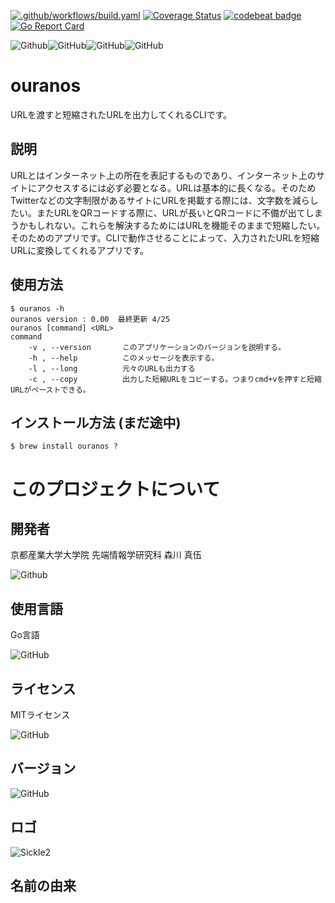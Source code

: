 [![.github/workflows/build.yaml](https://github.com/g1954327/ouranos/actions/workflows/build.yaml/badge.svg)](https://github.com/g1954327/ouranos/actions/workflows/build.yaml)
[![Coverage Status](https://coveralls.io/repos/github/g1954327/ouranos/badge.svg?branch=main)](https://coveralls.io/github/g1954327/ouranos?branch=main)
[![codebeat badge](https://codebeat.co/badges/9f634397-7dff-4ce7-ba2e-d16ed5bce4c2)](https://codebeat.co/projects/github-com-g1954327-ouranos-main)
[![Go Report Card](https://goreportcard.com/badge/github.com/g1954327/ouranos)](https://goreportcard.com/report/github.com/g1954327/ouranos)

<img alt="Github" src="https://img.shields.io/badge/Developer-Shingo_Morikawa-blueviolet"><img alt="GitHub" src="https://img.shields.io/github/license/g1954327/ouranos"><img alt="GitHub" src=https://img.shields.io/badge/Langage-GO-blue><img alt="GitHub" src="https://img.shields.io/badge/Version-0.0.0-important">


# ouranos
URLを渡すと短縮されたURLを出力してくれるCLIです。
## 説明
URLとはインターネット上の所在を表記するものであり、インターネット上のサイトにアクセスするには必ず必要となる。URLは基本的に長くなる。そのためTwitterなどの文字制限があるサイトにURLを掲載する際には、文字数を減らしたい。またURLをQRコードする際に、URLが長いとQRコードに不備が出てしまうかもしれない。これらを解決するためにはURLを機能そのままで短縮したい。そのためのアプリです。CLIで動作させることによって、入力されたURLを短縮URLに変換してくれるアプリです。

## 使用方法
    $ ouranos -h  
    ouranos version : 0.00  最終更新 4/25
    ouranos [command] <URL>
    command
        -v , --version       このアプリケーションのバージョンを説明する。 
        -h , --help          このメッセージを表示する。
        -l , --long          元々のURLも出力する
        -c , --copy          出力した短縮URLをコピーする。つまりcmd+vを押すと短縮URLがペーストできる。
        
## インストール方法 (まだ途中)
    $ brew install ouranos ?
    
# このプロジェクトについて
    
        
## 開発者
京都産業大学大学院 先端情報学研究科 森川 真伍

<img alt="Github" src="https://img.shields.io/badge/Developer-Shingo_Morikawa-blueviolet">

## 使用言語
Go言語

<img alt="GitHub" src=https://img.shields.io/badge/Langage-GO-blue>

## ライセンス
MITライセンス

<img alt="GitHub" src="https://img.shields.io/github/license/g1954327/ouranos">

## バージョン

<img alt="GitHub" src="https://img.shields.io/badge/Version-0.0.0-important">

## ロゴ

![Sickle2](https://user-images.githubusercontent.com/77278892/235562689-71e6140f-12f5-4f92-8c92-b05d7de244d5.png)

## 名前の由来
